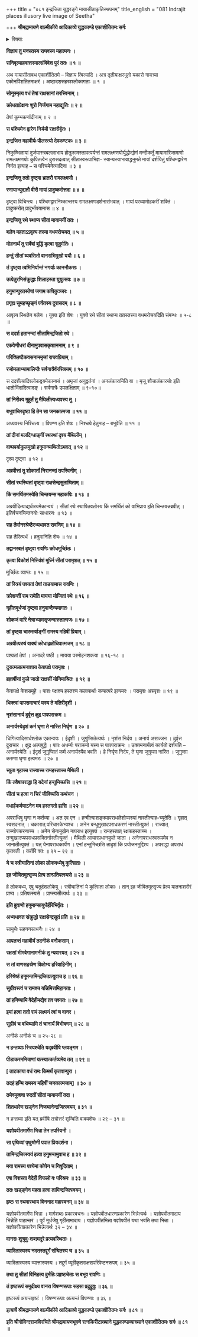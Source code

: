 +++
title = "०८१ इन्द्रजिता युद्धरङ्गे मायासीताकृतिस्थपनम्"
title_english = "081 Indrajit places illusory live image of Seetha"

+++
**श्रीमद्रामायणे वाल्मीकीये आदिकाव्ये युद्धकाण्डे एकाशीतितमः सर्गः**


<details><summary>विषयाः</summary>

इन्द्रजिताऽन्तर्हितस्यापिस्वस्यवधनिर्धारणरूपरामभावविज्ञानेन भयालङ्काप्रवेशः ॥ १ ॥ तथा शत्रुवधाययजननिर्धारणेन तदन्तरायपरिहृतये रामव्यामोहनायस्वनिर्मितमायासीता- यारथारोपणपूर्वकं पश्चिमद्वारान्निर्गतेन हनुमदग्रे खङ्गेनमायासीताच्छेदनम् ॥ २ ॥

</details>




**विज्ञाय तु मनस्तस्य राघवस्य महात्मनः ।**

**सनिवृत्याहवात्तस्मात्संविवेश पुरं ततः ॥ १ ॥**

अथ मायासीतावध एकाशीतितमे – विज्ञाय त्वित्यादि । अत्र तृतीयाक्षरभूतो यकारो गायत्र्या एकोनविंशतितमाक्षरं । अष्टादशसहस्रश्लोकागताः ॥ १ ॥



**सोनुस्मृत्य वधं तेषां राक्षसानां तरस्विनाम् ।**

**क्रोधताप्रेक्षणः शूरो निर्जगाम महाद्युतिः ॥ २ ॥**

तेषां कुम्भकर्णादीनाम् ॥ २ ॥



**स पश्चिमेन द्वारेण निर्ययौ राक्षसैर्वृतः ।**

**इन्द्रजित्त महावीर्यः पौलस्त्यो देवकण्टकः ॥ ३ ॥**

निकुम्भिलायां दुर्जयास्त्रबललाभाय होतुकामस्तावत्पर्यन्तं रामलक्ष्मणयोर्युद्धोद्योगं मन्दीकर्तुं मायामारिप्समाणो रामलक्ष्मणयोः कुपितत्वेन दुरासदत्वात् सीतास्वरूपाभिज्ञ- स्यान्यस्याभावाद्धनुमते मायां दर्शयितुं पश्चिमद्वारेण निर्गत इत्याह – स पश्चिमेनेत्यादिना ॥ ३ ॥



**इन्द्रजित्तु ततो दृष्ट्वा भ्रातरौ रामलक्ष्मणौ ।**

**रणायाभ्युद्यतौ वीरौ मायां प्रादुष्करोत्तदा ॥ ४ ॥**

दृष्ट्वा विचिन्त्य । पश्चिमद्वारनिष्क्रान्तस्य रामलक्ष्मणदर्शनासंभवात् । मायां परव्यामोहकरीं शक्तिं । प्रादुष्करोत् प्रादुर्भावयामास ॥ ४ ॥



**इन्द्रजित्तु रथे स्थाप्य सीतां मायामयीं ततः ।**

**बलेन महताऽऽवृत्य तस्या वधमरोचयत् ॥ ५ ॥**

**मोहनार्थं तु सर्वेषां बुद्धिं कृत्वा सुदुर्मतिः ।**

**हन्तुं सीतां व्यवसितो वानराभिमुखो ययौ ॥ ६ ॥**

**तं दृष्ट्वा त्वभिनिर्यान्तं नगर्याः काननौकसः ।**

**उत्पेतुरभिसंक्रुद्धाः शिलाहस्ता युयुत्सवः ॥ ७ ॥**

**हनुमान्पुरतस्तेषां जगाम कपिकुञ्जरः ।**

**प्रगृह्य सुमहच्छृङ्गं पर्वतस्य दुरासदम् ॥ ८ ॥**

आवृत्य स्थितेन बलेन । युक्त इति शेषः । युक्ते रथे सीतां स्थाप्य ततस्तस्या वधमरोचयदिति संबन्धः ॥ ५-८ ॥



**स ददर्श हतानन्दां सीतामिन्द्रजितो रथे ।**

**एकवेणीधरां दीनामुपवासकृशाननाम् ॥ ९ ॥**

**परिक्लिष्टैकवसनाममृजां राघवप्रियाम् ।**

**रजोमलाभ्यामालिप्तैः सर्वगात्रैर्वरस्त्रियम् ॥ १० ॥**

स ददर्शेत्यादिश्लोकद्वयमेकान्वयं । अमृजां अनुद्वर्तनां । अनलंकारामिति वा । मृजू शौचालंकारयोः इति धातोर्भिदादित्वादङ् । सर्वगात्रैः उपलक्षिताम् ॥ ९-१०॥



**तां निरीक्ष्य मुहूर्तं तु मैथिलीत्यध्यवस्य तु ।**

**बभूवाचिरदृष्टा हि तेन सा जनकात्मजा ॥ ११ ॥**

अध्यवस्य निश्चित्य । विषण्ण इति शेषः । निश्चये हेतुमाह – बभूवेति ॥ ११ ॥



**तां दीनां मलदिग्धाङ्गीं रथस्थां दृश्य मैथिलीम् ।**

**वाष्पपर्याकुलमुखो हनुमान्व्यथितोऽभवत् ॥ १२ ॥**

दृश्य दृष्ट्वा ॥ १२ ॥



**अब्रवीत्तां तु शोकार्तां निरानन्दां तपस्विनीम् ।**

**सीतां रथस्थितां दृष्ट्वा राक्षसेन्द्रसुताश्रिताम् ॥**

**किं समर्थितमस्येति चिन्तयन्स महाकपिः ॥ १३ ॥**

अब्रवीदित्याद्यर्धत्रयमेकान्वयं । सीतां रथे स्थापितवतोस्य किं समर्थितं को वाभिप्राय इति चिन्तयन्नब्रवीत् । इतिर्वचनचिन्तनयोः साधारणः ॥ १३ ॥



**सह तैर्वानरश्रेष्ठैरभ्यधावत रावणिम् ॥ १४ ॥**

सह तैरित्यर्धं । हनुमानिति शेषः ॥ १४ ॥



**तद्वानरबलं दृष्ट्वा रावणिः क्रोधमूर्च्छितः ।**

**कृत्वा विकोशं निस्त्रिंशं मूर्ध्नि सीतां परामृशत् ॥ १५ ॥**

मूर्च्छितः व्याप्तः ॥ १५ ॥



**तां स्त्रियं पश्यतां तेषां ताडयामास रावणिः ।**

**क्रोशन्तीं राम रामेति मायया योजितां रथे ॥ १६ ॥**

**गृहीतमूर्धजां दृष्ट्वा हनुमान्दैन्यमागतः ।**

**शोकजं वारि नेत्राभ्यामसृजन्मारुतात्मजः ॥ १७ ॥**

**तां दृष्ट्वा चारुसर्वाङ्गीं रामस्य महिषीं प्रियाम् ।**

**अब्रवीत्परुषं वाक्यं क्रोधाद्रक्षोधिपात्मजम् ॥ १८ ॥**

पश्यतां तेषां । अनादरे षष्ठी । मायया परमोहनशक्त्या ॥ १६-१८ ॥



**दुरात्मन्नात्मनाशाय केशपक्षे परामृशः ।**

**ब्रह्मर्षीणां कुले जातो राक्षसीं योनिमाश्रितः ॥ १९ ॥**

केशपक्षे केशसमूहे । पाशः पक्षश्च हस्तश्च कलापार्थाः कचात्परे इत्यमरः । परामृशः अस्पृशः ॥ १९ ॥



**धिक्त्वां पापसमाचारं यस्य ते मतिरीदृशी ।**

**नृशंसानार्य दुर्वृत्त क्षुद्र पापपराक्रम ।**

**अनार्यस्येदृशं कर्म घृणा ते नास्ति निर्घृण ॥ २० ॥**

धिगित्यादिसार्धश्लोक एकान्वयः । ईदृशी । जुगुप्सितेत्यर्थः । नृशंस निर्दय । अनार्य असज्जन । दुर्वृत्त दुराचार । क्षुद्र अल्पबुद्धे । पापः अधर्म्यः पराक्रमो यस्य स पापपराक्रमः । उक्तमनार्यत्वं कार्यतो दर्शयति – अनार्यस्येति । ईदृशं जुगुप्सितं कर्म अनार्यस्यैव भवति । हे निर्घृण निर्दय, ते घृणा जुगुप्सा नास्ति । जुगुप्सा करुणा घृणा इत्यमरः ॥ २० ॥



**च्युता गृहाच्च राज्याच्च रामहस्ताच्च मैथिली ।**

**किं तवैषापराद्धा हि यदेनां हन्तुमिच्छसि ॥ २१ ॥**

**सीतां च हत्वा न चिरं जीविष्यसि कथंचन ।**

**वधार्हकर्मणाऽनेन मम हस्तगतो ह्यसि ॥ २२ ॥**

अपराधिषु घृणा न कर्तव्या । अत एव एन । हन्मीत्याशङ्क्यापराधलेशोप्यस्यां नास्तीत्याह-च्युतेति । गृहात् स्वसदनात् । चकारात् परिचारकेभ्यश्च । अनेन बन्धुमुखादपराधकरणं नास्तीत्युक्तं । राज्यात् राज्योपकरणाच्च । अनेन सेनामुखेन नापराध इत्युक्तं । रामहस्तात् रक्षकहस्ताच्च । तन्मुखादप्यपराधप्रसक्तिर्नास्तीत्युक्तं । मैथिली आचारप्रधानकुले जाता । अनेनापराधस्वरूपमेव न जानातीत्युक्तं । यत् येनापराधकार्येण । एनां हन्तुमिच्छसि तादृशं किं प्रयोजनमुद्दिश्य । अपराद्धा अपराधं कृतवती । कर्तरि क्तः ॥ २१ – २२ ॥



**ये च स्त्रीघातिनां लोका लोकवध्येषु कुत्सिताः ।**

**इह जीवितमुत्सृज्य प्रेत्य तान्प्रतिपत्स्यसे ॥ २३ ॥**

हे लोकवध्य, एषु चतुर्दशलोकेषु । स्त्रीघातिनां ये कुत्सिता लोकाः । तान् इह जीवितमुत्सृज्य प्रेत्य यातनाशरीरं प्राप्य । प्रतिपत्स्यसे । प्राप्स्यसीत्यर्थः ॥ २३ ॥



**इति ब्रुवाणो हनुमान्सायुधैर्हरिभिर्वृतः ।**

**अभ्यधावत संक्रुद्धो राक्षसेन्द्रसुतं प्रति ॥ २४ ॥**

सायुधैः सहननसाधनैः ॥ २४ ॥



**आपतन्तं महावीर्यं तदनीकं वनौकसाम् ।**

**रक्षसां भीमवेगानामनीकं तु न्यवारयत् ॥ २५ ॥**

**स तां बाणसहस्रेण विक्षोभ्य हरिवाहिनीम् ।**

**हरिश्रेष्ठं हनूमन्तमिन्द्रजित्प्रत्युवाच ह ॥ २६ ॥**

**सुग्रीवस्त्वं च रामश्च यन्निमित्तमिहागताः ।**

**तां हनिष्यामि वैदेहीमद्यैव तव पश्यतः ॥ २७ ॥**

**इमां हत्वा ततो रामं लक्ष्मणं त्वां च वानर ।**

**सुग्रीवं च वधिष्यामि तं चानार्यं विभीषणम् ॥ २८ ॥**

अनीकं अनीकं च ॥ २५-२८ ॥



**न हन्तव्याः स्त्रियश्चेति यद्ब्रवीषि प्लवङ्गम ।**

**पीडाकरममित्राणां यत्स्यात्कर्तव्यमेव तत् ॥ २९ ॥**

**\[ ताटकाया वधं रामः किमर्थं कृतवान्पुरा ।**

**तदहं हन्मि रामस्य महिषीं जनकात्मजाम्\] ॥ ३० ॥**

**तमेवमुक्त्वा रुदतीं सीतां मायामयीं तदा ।**

**शितधारेण खड्नेन निजघानेन्द्रजित्स्वयम् ॥ ३१ ॥**

न हन्तव्या इति यत् ब्रवीषि तत्रोत्तरं शृण्विति वाक्यशेषः ॥ २९ – ३१ ॥



**यज्ञोपवीतमार्गेण भिन्ना तेन तपस्विनी ।**

**सा पृथिव्यां पृथुश्रोणी पपात प्रियदर्शना ।**

**तामिन्द्रजित्स्वयं हत्वा हनुमन्तमुवाच ह ॥ ३२ ॥**

**मया रामस्य पश्येमां कोपेन च निषूदिताम् ।**

**एषा विशस्ता वैदेही विफलो वः परिश्रमः ॥ ३३ ॥**

**ततः खड्ङ्गेन महता हत्वा तामिन्द्रजित्स्वयम् ।**

**हृष्टः स रथमास्थाय विननाद महास्वनम् ॥ ३४ ॥**

यज्ञोपवीतमार्गेण भिन्ना । मार्गशब्दः प्रकारवचनः । यज्ञोपवीतधारणप्रकारेण भिन्नेत्यर्थः । यज्ञोपवीतमादाय भिन्नेति पाठान्तरं । पूर्वं मूर्धजेषु गृहीतामादाय । यज्ञोपवीतभिन्ना यज्ञोपवीतं यथा भवति तथा भिन्ना । यज्ञोपवीतप्रकारेण भिन्नेत्यर्थः ३२ – ३४ ॥



**वानराः शुश्रुवुः शब्दमदूरे प्रत्यवस्थिताः ।**

**व्यादितास्यस्य नदतस्तद्दुर्गं संश्रितस्य च ॥ ३५ ॥**

व्यादितास्यस्य व्यात्तास्यस्य । तद्दुर्गं व्यूहीकृतराक्षसपरिवेष्टनरूपम् ॥ ३५ ॥



**तथा तु सीतां विनिहत्य दुर्मतिः प्रहृष्टचेताः स बभूव रावणिः ।**

**तं हृष्टरूपं समुदीक्ष्य वानरा विषण्णरूपाः सहसा प्रदुद्रुवुः ॥ ३६ ॥**

हृष्टरूपं अयन्तहृष्टं । विषण्णरूपाः अत्यन्तं विषण्णाः ॥ ३६ ॥



**इत्यार्षे श्रीमद्रामायणे वाल्मीकीये आदिकाव्ये युद्धकाण्डे एकाशीतितमः सर्गः ॥ ८१ ॥**

**इति श्रीगोविन्दराजविरचिते श्रीमद्रामायणभूषणे रत्नकिरीटाख्याने युद्धकाण्डव्याख्याने एकाशीतितमः सर्गः ॥ ८१ ॥**

